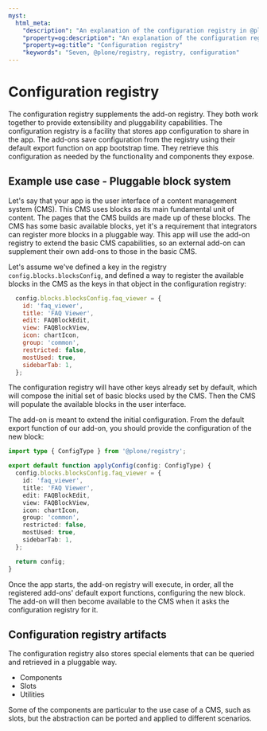 ```yaml
---
myst:
  html_meta:
    "description": "An explanation of the configuration registry in @plone/registry"
    "property=og:description": "An explanation of the configuration registry in @plone/registry"
    "property=og:title": "Configuration registry"
    "keywords": "Seven, @plone/registry, registry, configuration"
---
```


# Configuration registry

The configuration registry supplements the add-on registry.
They both work together to provide extensibility and pluggability capabilities.
The configuration registry is a facility that stores app configuration to share in the app.
The add-ons save configuration from the registry using their default export function on app bootstrap time.
They retrieve this configuration as needed by the functionality and components they expose.

## Example use case - Pluggable block system

Let's say that your app is the user interface of a content management system (CMS).
This CMS uses blocks as its main fundamental unit of content.
The pages that the CMS builds are made up of these blocks.
The CMS has some basic available blocks, yet it's a requirement that integrators can register more blocks in a pluggable way.
This app will use the add-on registry to extend the basic CMS capabilities, so an external add-on can supplement their own add-ons to those in the basic CMS.

Let's assume we've defined a key in the registry `config.blocks.blocksConfig`, and defined a way to register the available blocks in the CMS as the keys in that object in the configuration registry:

```js
  config.blocks.blocksConfig.faq_viewer = {
    id: 'faq_viewer',
    title: 'FAQ Viewer',
    edit: FAQBlockEdit,
    view: FAQBlockView,
    icon: chartIcon,
    group: 'common',
    restricted: false,
    mostUsed: true,
    sidebarTab: 1,
  };
```

The configuration registry will have other keys already set by default, which will compose the initial set of basic blocks used by the CMS.
Then the CMS will populate the available blocks in the user interface.

The add-on is meant to extend the initial configuration.
From the default export function of our add-on, you should provide the configuration of the new block:

```ts
import type { ConfigType } from '@plone/registry';

export default function applyConfig(config: ConfigType) {
  config.blocks.blocksConfig.faq_viewer = {
    id: 'faq_viewer',
    title: 'FAQ Viewer',
    edit: FAQBlockEdit,
    view: FAQBlockView,
    icon: chartIcon,
    group: 'common',
    restricted: false,
    mostUsed: true,
    sidebarTab: 1,
  };

  return config;
}
```

Once the app starts, the add-on registry will execute, in order, all the registered add-ons' default export functions, configuring the new block.
The add-on will then become available to the CMS when it asks the configuration registry for it.


## Configuration registry artifacts

The configuration registry also stores special elements that can be queried and retrieved in a pluggable way.

-   Components
-   Slots
-   Utilities

Some of the components are particular to the use case of a CMS, such as slots, but the abstraction can be ported and applied to different scenarios.
